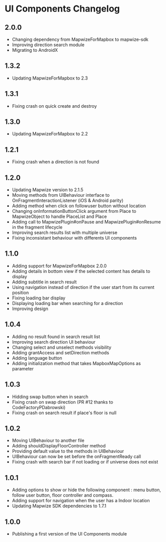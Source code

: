 # UI Components Changelog

## 2.0.0

- Changing dependency from MapwizeForMapbox to mapwize-sdk
- Improving direction search module
- Migrating to AndroidX

## 1.3.2

- Updating MapwizeForMapbox to 2.3

## 1.3.1

- Fixing crash on quick create and destroy

## 1.3.0

- Updating MapwizeForMapbox to 2.2

## 1.2.1

- Fixing crash when a direction is not found

## 1.2.0

- Updating Mapwize version to 2.1.5
- Moving methods from UIBehaviour interface to OnFragmentInteractionListener (iOS & Android parity)
- Adding method when click on followuser button without location
- Changing onInformationButtonClick argument from Place to MapwizeObject to handle PlaceList and Place
- Adding call to MapwizePlugin#onPause and MapwizePlugin#onResume in the fragment lifecycle
- Improving search results list with multiple universe
- Fixing inconsistant behaviour with differents UI components

## 1.1.0

- Adding support for MapwizeForMapbox 2.0.0
- Adding details in bottom view if the selected content has details to display
- Adding subtitle in search result
- Using navigation instead of direction if the user start from its current position
- Fixing loading bar display
- Displaying loading bar when searching for a direction
- Improving design

## 1.0.4

- Adding no result found in search result list
- Improving search direction UI behaviour
- Changing select and unselect methods visibility
- Adding grantAccess and setDirection methods
- Adding language button
- Adding initialization method that takes MapboxMapOptions as parameter

## 1.0.3

- Hidding swap button when in search
- Fixing crash on swap direction (PR #12 thanks to CodeFactoryPDabrowski)
- Fixing crash on search result if place's floor is null

## 1.0.2

- Moving UIBehaviour to another file
- Adding shouldDisplayFloorController method
- Providing default value to the methods in UIBehaviour
- UIBehaviour can now be set before the onFragmentReady call
- Fixing crash with search bar if not loading or if universe does not exist

## 1.0.1

- Adding options to show or hide the following component : menu button, follow user button, floor controller and compass.
- Adding support for navigation when the user has a Indoor location
- Updating Mapwize SDK dependencies to 1.7.1

## 1.0.0

- Publishing a first version of the UI Components module
